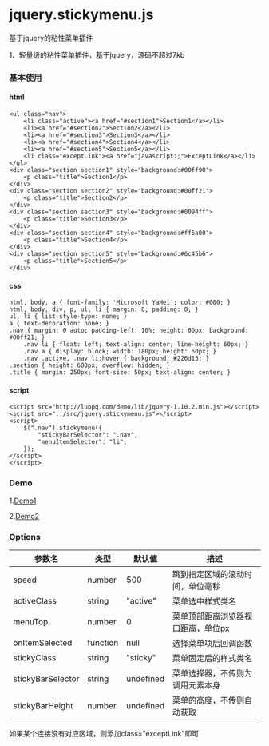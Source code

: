 # jquery.stickymenu.js
基于jquery的粘性菜单插件

1、轻量级的粘性菜单插件，基于jquery，源码不超过7kb


### 基本使用
#### html
```
<ul class="nav">
    <li class="active"><a href="#section1">Section1</a></li>
    <li><a href="#section2">Section2</a></li>
    <li><a href="#section3">Section3</a></li>
    <li><a href="#section4">Section4</a></li>
    <li><a href="#section5">Section5</a></li>
    <li class="exceptLink"><a href="javascript:;">ExceptLink</a></li>
</ul>
<div class="section section1" style="background:#00ff90">
    <p class="title">Section1</p>
</div>
<div class="section section2" style="background:#00ff21">
    <p class="title">Section2</p>
</div>
<div class="section section3" style="background:#0094ff">
    <p class="title">Section3</p>
</div>
<div class="section section4" style="background:#ff6a00">
    <p class="title">Section4</p>
</div>
<div class="section section5" style="background:#6c45b6">
    <p class="title">Section5</p>
</div>
```

#### css
```
html, body, a { font-family: 'Microsoft YaHei'; color: #000; }
html, body, div, p, ul, li { margin: 0; padding: 0; }
ul, li { list-style-type: none; }
a { text-decoration: none; }
.nav { margin: 0 auto; padding-left: 10%; height: 60px; background: #00ff21; }
    .nav li { float: left; text-align: center; line-height: 60px; }
    .nav a { display: block; width: 180px; height: 60px; }
    .nav .active, .nav li:hover { background: #226d13; }
.section { height: 600px; overflow: hidden; }
.title { margin: 250px; font-size: 50px; text-align: center; }
```

#### script
```
<script src="http://luopq.com/demo/lib/jquery-1.10.2.min.js"></script>
<script src="../src/jquery.stickymenu.js"></script>
<script>
    $(".nav").stickymenu({
        "stickyBarSelector": ".nav",
        "menuItemSelector": "li",
    });
</script>
</script>
```
### Demo

1.<a href="http://luopq.com/demo/stickymenu/examples/index.html" target="_blank">Demo1</a>

2.<a href="http://luopq.com/demo/osum/index.html" target="_blank">Demo2</a>


### Options
| 参数名 | 类型 |默认值|描述|
| ----  | ---- |-----|---|
|speed|number|500|跳到指定区域的滚动时间，单位毫秒|
|activeClass|string|"active"|菜单选中样式类名|
|menuTop|number|0|菜单顶部距离浏览器视口距离，单位px|
|onItemSelected|function|null|选择菜单项后回调函数|
|stickyClass|string|"sticky"|菜单固定后的样式类名|
|stickyBarSelector|string|undefined|菜单选择器，不传则为调用元素本身|
|stickyBarHeight|number|undefined|菜单的高度，不传则自动获取|

如果某个连接没有对应区域，则添加class="exceptLink"即可